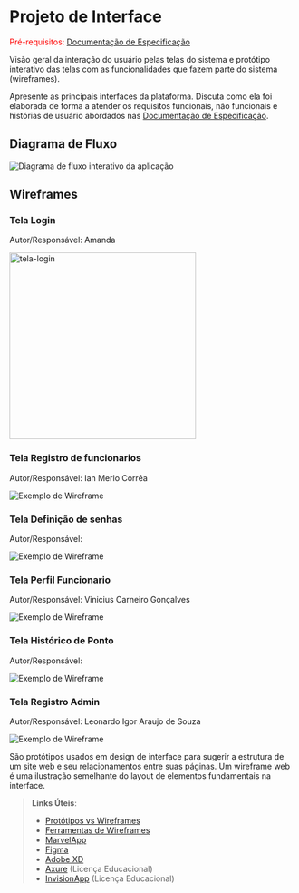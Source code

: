 
# Projeto de Interface

<span style="color:red">Pré-requisitos: <a href="2-Especificação do Projeto.md"> Documentação de Especificação</a></span>

Visão geral da interação do usuário pelas telas do sistema e protótipo interativo das telas com as funcionalidades que fazem parte do sistema (wireframes).

 Apresente as principais interfaces da plataforma. Discuta como ela foi elaborada de forma a atender os requisitos funcionais, não funcionais e histórias de usuário abordados nas <a href="2-Especificação do Projeto.md"> Documentação de Especificação</a>.

## Diagrama de Fluxo

![Diagrama de fluxo interativo da aplicação](img/Diagrama-de-fluxo.png)

## Wireframes
### Tela Login
Autor/Responsável: Amanda

<img width="329" alt="tela-login" src="https://github.com/ICEI-PUC-Minas-PMV-ADS/pmv-ads-2023-2-e3-proj-mov-t1-projeto-ponto/assets/108704270/e27a95db-eece-4b68-aa56-13ae67ce2ef2">


### Tela Registro de funcionarios
Autor/Responsável: Ian Merlo Corrêa

![Exemplo de Wireframe](img/Tela-Registro-de-Funcionarios.png)

### Tela Definição de senhas
Autor/Responsável: 

![Exemplo de Wireframe](img/wireframe-example.png)

### Tela Perfil Funcionario
Autor/Responsável: Vinicius Carneiro Gonçalves

![Exemplo de Wireframe](img/Perfil-Funcionario.png)

### Tela Histórico de Ponto
Autor/Responsável: 

![Exemplo de Wireframe](img/wireframe-example.png)

### Tela Registro Admin
Autor/Responsável: Leonardo Igor Araujo de Souza

![Exemplo de Wireframe](img/Registro-Adm.png)

São protótipos usados em design de interface para sugerir a estrutura de um site web e seu relacionamentos entre suas páginas. Um wireframe web é uma ilustração semelhante do layout de elementos fundamentais na interface.
 
> **Links Úteis**:
> - [Protótipos vs Wireframes](https://www.nngroup.com/videos/prototypes-vs-wireframes-ux-projects/)
> - [Ferramentas de Wireframes](https://rockcontent.com/blog/wireframes/)
> - [MarvelApp](https://marvelapp.com/developers/documentation/tutorials/)
> - [Figma](https://www.figma.com/)
> - [Adobe XD](https://www.adobe.com/br/products/xd.html#scroll)
> - [Axure](https://www.axure.com/edu) (Licença Educacional)
> - [InvisionApp](https://www.invisionapp.com/) (Licença Educacional)
